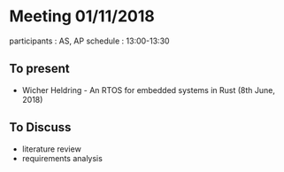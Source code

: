 # Meeting 01/11/2018

participants : AS, AP
schedule : 13:00-13:30

## To present
  - Wicher Heldring - An RTOS for embedded systems in Rust (8th June, 2018)

## To Discuss

  - literature review
  - requirements analysis